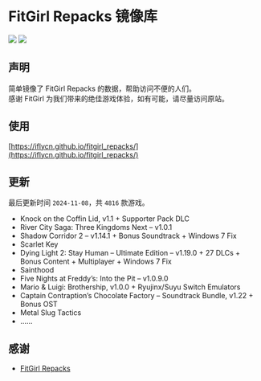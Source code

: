 ﻿# FitGirl Repacks 镜像库
![](https://img.shields.io/badge/ci-passing-brightgreen.svg?logo=github)
![](https://img.shields.io/badge/license-MIT-brightgreen.svg)

## 声明
简单镜像了 FitGirl Repacks 的数据，帮助访问不便的人们。  
感谢 FitGirl 为我们带来的绝佳游戏体验，如有可能，请尽量访问原站。

## 使用
[https://iflycn.github.io/fitgirl_repacks/](https://iflycn.github.io/fitgirl_repacks/)

## 更新
最后更新时间 `2024-11-08`，共 `4816` 款游戏。
- Knock on the Coffin Lid, v1.1 + Supporter Pack DLC
- River City Saga: Three Kingdoms Next – v1.0.1
- Shadow Corridor 2 – v1.14.1 + Bonus Soundtrack + Windows 7 Fix
- Scarlet Key
- Dying Light 2: Stay Human – Ultimate Edition – v1.19.0 + 27 DLCs + Bonus Content + Multiplayer + Windows 7 Fix
- Sainthood
- Five Nights at Freddy’s: Into the Pit – v1.0.9.0
- Mario & Luigi: Brothership, v1.0.0 + Ryujinx/Suyu Switch Emulators
- Captain Contraption’s Chocolate Factory – Soundtrack Bundle, v1.22 + Bonus OST
- Metal Slug Tactics
- ……

## 感谢
- [FitGirl Repacks](https://fitgirl-repacks.site/)
